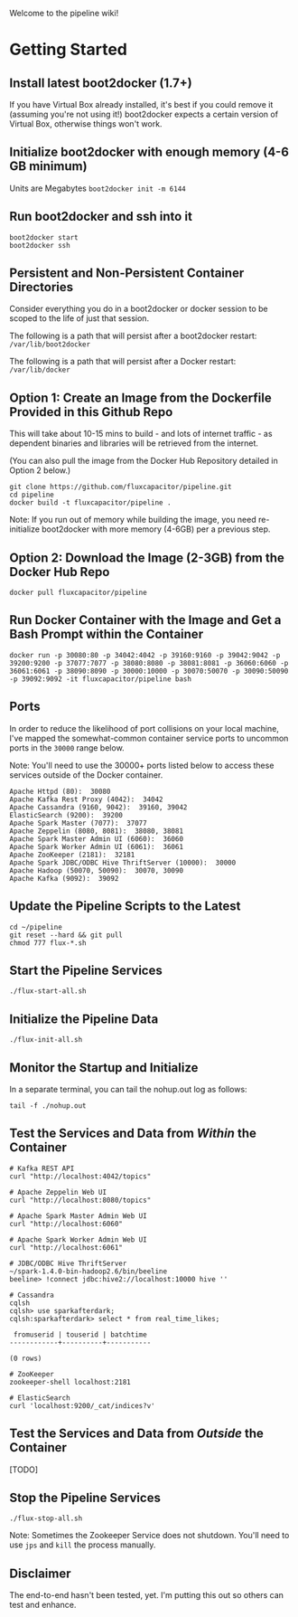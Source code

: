 Welcome to the pipeline wiki!

# Getting Started
## Install latest boot2docker (1.7+) 
If you have Virtual Box already installed, it's best if you could remove it (assuming you're not using it!)
boot2docker expects a certain version of Virtual Box, otherwise things won't work.

## Initialize boot2docker with enough memory (4-6 GB minimum)
Units are Megabytes
`boot2docker init -m 6144`

## Run boot2docker and ssh into it
```
boot2docker start
boot2docker ssh
```

## Persistent and Non-Persistent Container Directories
Consider everything you do in a boot2docker or docker session to be scoped to the life of just that session.

The following is a path that will persist after a boot2docker restart:
`/var/lib/boot2docker`

The following is a path that will persist after a Docker restart:
`/var/lib/docker`

## Option 1:  Create an Image from the Dockerfile Provided in this Github Repo
This will take about 10-15 mins to build - and lots of internet traffic - as dependent binaries and libraries will be retrieved from the internet.

(You can also pull the image from the Docker Hub Repository detailed in Option 2 below.)

```
git clone https://github.com/fluxcapacitor/pipeline.git
cd pipeline
docker build -t fluxcapacitor/pipeline .
```
Note:  If you run out of memory while building the image, you need re-initialize boot2docker with more memory (4-6GB) per a previous step.

## Option 2:  Download the Image (2-3GB) from the Docker Hub Repo
```docker pull fluxcapacitor/pipeline```

## Run Docker Container with the Image and Get a Bash Prompt within the Container
```
docker run -p 30080:80 -p 34042:4042 -p 39160:9160 -p 39042:9042 -p 39200:9200 -p 37077:7077 -p 38080:8080 -p 38081:8081 -p 36060:6060 -p 36061:6061 -p 38090:8090 -p 30000:10000 -p 30070:50070 -p 30090:50090 -p 39092:9092 -it fluxcapacitor/pipeline bash
```

## Ports
In order to reduce the likelihood of port collisions on your local machine, I've mapped the somewhat-common container service ports to uncommon ports in the `30000` range below.

Note:  You'll need to use the 30000+ ports listed below to access these services outside of the Docker container.
```
Apache Httpd (80):  30080
Apache Kafka Rest Proxy (4042):  34042
Apache Cassandra (9160, 9042):  39160, 39042
ElasticSearch (9200):  39200
Apache Spark Master (7077):  37077
Apache Zeppelin (8080, 8081):  38080, 38081
Apache Spark Master Admin UI (6060):  36060
Apache Spark Worker Admin UI (6061):  36061
Apache ZooKeeper (2181):  32181
Apache Spark JDBC/ODBC Hive ThriftServer (10000):  30000
Apache Hadoop (50070, 50090):  30070, 30090
Apache Kafka (9092):  39092
```

## Update the Pipeline Scripts to the Latest
```
cd ~/pipeline
git reset --hard && git pull
chmod 777 flux-*.sh
```

## Start the Pipeline Services 
```
./flux-start-all.sh
```

## Initialize the Pipeline Data
```
./flux-init-all.sh
```

## Monitor the Startup and Initialize
In a separate terminal, you can tail the nohup.out log as follows:
```
tail -f ./nohup.out
```

## Test the Services and Data from *Within* the Container
```
# Kafka REST API
curl "http://localhost:4042/topics"

# Apache Zeppelin Web UI
curl "http://localhost:8080/topics"

# Apache Spark Master Admin Web UI
curl "http://localhost:6060"

# Apache Spark Worker Admin Web UI
curl "http://localhost:6061"

# JDBC/ODBC Hive ThriftServer
~/spark-1.4.0-bin-hadoop2.6/bin/beeline
beeline> !connect jdbc:hive2://localhost:10000 hive ''

# Cassandra
cqlsh
cqlsh> use sparkafterdark;
cqlsh:sparkafterdark> select * from real_time_likes;

 fromuserid | touserid | batchtime
------------+----------+-----------

(0 rows)

# ZooKeeper
zookeeper-shell localhost:2181

# ElasticSearch
curl 'localhost:9200/_cat/indices?v'
```

## Test the Services and Data from *Outside* the Container
[TODO]

## Stop the Pipeline Services
```
./flux-stop-all.sh
```
Note:  Sometimes the Zookeeper Service does not shutdown.
You'll need to use `jps` and `kill` the process manually.

## Disclaimer
The end-to-end hasn't been tested, yet.
I'm putting this out so others can test and enhance.